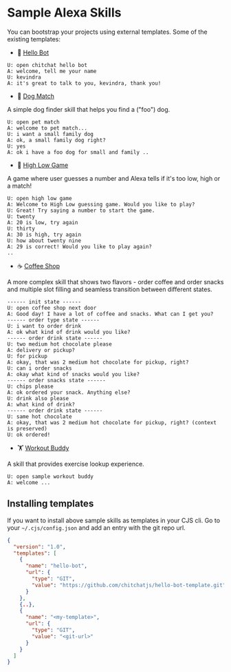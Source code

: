# Sample Alexa Skills

You can bootstrap your projects using external templates. Some of the existing templates:

- 👋 [Hello Bot](https://github.com/chitchatjs/hello-bot-template)

```
U: open chitchat hello bot
A: welcome, tell me your name
U: kevindra
A: it's great to talk to you, kevindra, thank you!
```

- 🐶 [Dog Match](https://github.com/chitchatjs/pet-match-template)

A simple dog finder skill that helps you find a ("foo") dog.

```
U: open pet match
A: welcome to pet match...
U: i want a small family dog
A: ok, a small family dog right?
U: yes
A: ok i have a foo dog for small and family ..
```

- 🔢 [High Low Game](https://github.com/chitchatjs/high-low-game)

A game where user guesses a number and Alexa tells if it's too low, high or a match!

```
U: open high low game
A: Welcome to High Low guessing game. Would you like to play?
U: Great! Try saying a number to start the game.
U: twenty
A: 20 is low, try again
U: thirty
A: 30 is high, try again
U: how about twenty nine
A: 29 is correct! Would you like to play again?
..
```

- ☕ [Coffee Shop](https://github.com/chitchatjs/coffee-shop)

A more complex skill that shows two flavors - order coffee and order snacks and multiple slot filling and seamless transition between different states.

```
------ init state ------
U: open coffee shop next door
A: Good day! I have a lot of coffee and snacks. What can I get you?
------ order type state ------
U: i want to order drink
A: ok what kind of drink would you like?
------ order drink state ------
U: two medium hot chocolate please
A: delivery or pickup?
U: for pickup
A: okay, that was 2 medium hot chocolate for pickup, right?
U: can i order snacks
A: okay what kind of snacks would you like?
------ order snacks state ------
U: chips please
A: ok ordered your snack. Anything else?
U: drink also please
A: what kind of drink?
------ order drink state ------
U: same hot chocolate
A: okay, that was 2 medium hot chocolate for pickup, right? (context is preserved)
U: ok ordered!
```

- 🏋️ [Workout Buddy](https://github.com/chitchatjs/workout-buddy)

A skill that provides exercise lookup experience.

```
U: open sample workout buddy
A: welcome ...
```

## Installing templates

If you want to install above sample skills as templates in your CJS cli. Go to your `~/.cjs/config.json` and add an entry with the git repo url.

```json
{
  "version": "1.0",
  "templates": [
    {
      "name": "hello-bot",
      "url": {
        "type": "GIT",
        "value": "https://github.com/chitchatjs/hello-bot-template.git"
      }
    },
    {..},
    {
      "name": "<my-template>",
      "url": {
        "type": "GIT",
        "value": "<git-url>"
      }
    }
  ]
}
```

